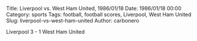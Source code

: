 Title: Liverpool vs. West Ham United, 1986/01/18
Date: 1986/01/18 00:00
Category: sports
Tags: football, football scores, Liverpool, West Ham United
Slug: liverpool-vs-west-ham-united
Author: carbonero


Liverpool 3 - 1 West Ham United
